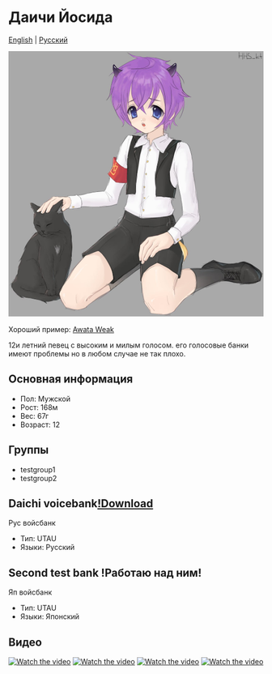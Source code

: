 # Даичи Йосида
[English](README.md) | [Русский](README.ru.md)

![Avatar](/IMG_20241006_011003_898.jpg)

Хороший пример: [Awata Weak](https://github.com/hhskt/Awata_Weak)

12и летний певец с высоким и милым голосом. его голосовые банки имеют проблемы но в любом случае не так плохо. 

## Основная информация
- Пол: Мужской
- Рост: 168м
- Вес: 67г
- Возраст: 12

## Группы
- testgroup1
- testgroup2

## Daichi voicebank[!Download](https://github.com/NuclearFoxNA332/DaichiYoshida/releases/download/dv_1.0/Daichi.CVC.RUS.zip) 
Рус войсбанк
- Тип: UTAU
- Языки: Русский

## Second test bank   !Работаю над ним! 
Яп войсбанк
- Тип: UTAU
- Языки: Японский

## Видео
[![Watch the video](https://img.youtube.com/vi/k4T8HeK-ZIg/mqdefault.jpg)](https://youtu.be/k4T8HeK-ZIg)
[![Watch the video](https://img.youtube.com/vi/k4T8HeK-ZIg/mqdefault.jpg)](https://youtu.be/k4T8HeK-ZIg)
[![Watch the video](https://img.youtube.com/vi/k4T8HeK-ZIg/mqdefault.jpg)](https://youtu.be/StlZnXhwnk4)
[![Watch the video](https://img.youtube.com/vi/k4T8HeK-ZIg/mqdefault.jpg)](https://youtu.be/k4T8HeK-ZIg)
